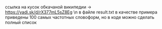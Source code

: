 ссылка на кусок обкачаной википедии -> https://yadi.sk/d/rX377mL5sZ8Eg \n
в файле result.txt в качестве примера приведены 100 самых частотных словоформ, но в коде можно сделать полный список
